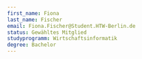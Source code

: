 ```yaml
---
first_name: Fiona
last_name: Fischer
email: Fiona.Fischer@Student.HTW-Berlin.de
status: Gewähltes Mitglied
studyprogramm: Wirtschaftsinformatik
degree: Bachelor
---
```

